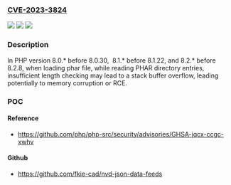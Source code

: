 ### [CVE-2023-3824](https://cve.mitre.org/cgi-bin/cvename.cgi?name=CVE-2023-3824)
![](https://img.shields.io/static/v1?label=Product&message=PHP&color=blue)
![](https://img.shields.io/static/v1?label=Version&message=n%2Fa&color=blue)
![](https://img.shields.io/static/v1?label=Vulnerability&message=CWE-119%20Improper%20Restriction%20of%20Operations%20within%20the%20Bounds%20of%20a%20Memory%20Buffer&color=brighgreen)

### Description

In PHP version 8.0.* before 8.0.30,  8.1.* before 8.1.22, and 8.2.* before 8.2.8, when loading phar file, while reading PHAR directory entries, insufficient length checking may lead to a stack buffer overflow, leading potentially to memory corruption or RCE. 

### POC

#### Reference
- https://github.com/php/php-src/security/advisories/GHSA-jqcx-ccgc-xwhv

#### Github
- https://github.com/fkie-cad/nvd-json-data-feeds

